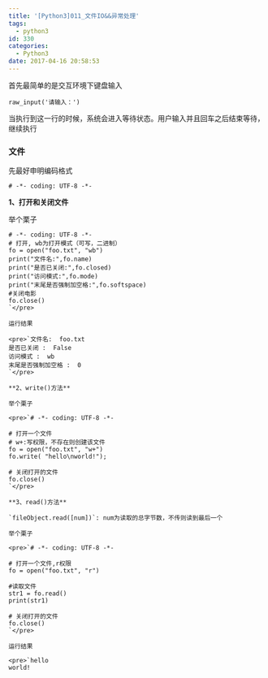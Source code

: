 ```yaml
---
title: '[Python3]011_文件IO&&异常处理'
tags:
  - python3
id: 330
categories:
  - Python3
date: 2017-04-16 20:58:53
---
```


首先最简单的是交互环境下键盘输入

`raw_input('请输入：')`

当执行到这一行的时候，系统会进入等待状态。用户输入并且回车之后结束等待，继续执行

### 文件

先最好申明编码格式

`# -*- coding: UTF-8 -*-`

**1、打开和关闭文件**

举个栗子

    # -*- coding: UTF-8 -*-
    # 打开, wb为打开模式（可写，二进制）
    fo = open("foo.txt", "wb")
    print("文件名:",fo.name)
    print("是否已关闭:",fo.closed)
    print("访问模式:",fo.mode)
    print("末尾是否强制加空格:",fo.softspace)
    #关闭电影
    fo.close()
    `</pre>

    运行结果

    <pre>`文件名:  foo.txt
    是否已关闭 :  False
    访问模式 :  wb
    末尾是否强制加空格 :  0
    `</pre>

    **2、write()方法**

    举个栗子

    <pre>`# -*- coding: UTF-8 -*-

    # 打开一个文件
    # w+:写权限，不存在则创建该文件
    fo = open("foo.txt", "w+")
    fo.write( "hello\nworld!");

    # 关闭打开的文件
    fo.close()
    `</pre>

    **3、read()方法**

    `fileObject.read([num])`: num为读取的总字节数，不传则读到最后一个

    举个栗子

    <pre>`# -*- coding: UTF-8 -*-

    # 打开一个文件,r权限
    fo = open("foo.txt", "r")

    #读取文件
    str1 = fo.read()
    print(str1)

    # 关闭打开的文件
    fo.close()
    `</pre>

    运行结果

    <pre>`hello
    world!
    